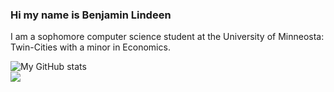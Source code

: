 ### Hi my name is Benjamin Lindeen

I am a sophomore computer science student at the University of Minneosta: Twin-Cities with a minor in Economics.

![My GitHub stats](https://github-readme-stats.vercel.app/api?username=BenjaminLindeen&show_icons=true&theme=radical)
<br/>
<img src="https://github-readme-stats.vercel.app/api/wakatime?username=BenjaminLindeen&theme=radical&layout=compact">






